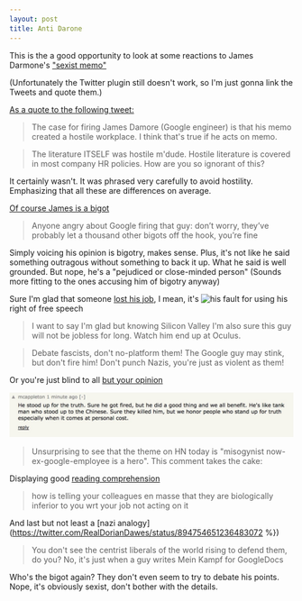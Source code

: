 ```yaml
---
layout: post
title: Anti Darone
---
```


This is the a good opportunity to look at some reactions to James Darmone's ["sexist memo"](http://gizmodo.com/exclusive-heres-the-full-10-page-anti-diversity-screed-1797564320)

(Unfortunately the Twitter plugin still doesn't work, so I'm just gonna link the Tweets and quote them.)

[As a quote to the following tweet:](https://twitter.com/RealDorianDawes/status/894752724318797825)
>The case for firing James Damore (Google engineer) is that his memo created a hostile workplace. I think that's true if he acts on memo.

>The literature ITSELF was hostile m'dude. Hostile literature is covered in most company HR policies. How are you so ignorant of this?

It certainly wasn't. It was phrased very carefully to avoid hostility. Emphasizing that all these are differences on average.

[Of course James is a bigot](https://twitter.com/aanand/status/894741503570063361)
>Anyone angry about Google firing that guy: don’t worry, they’ve probably let a thousand other bigots off the hook, you’re fine

Simply voicing his opinion is bigotry, makes sense. Plus, it's not like he said something outragous without something to back it up. What he said is well grounded. But nope, he's a "pejudiced or close-minded person" (Sounds more fitting to the ones accusing him of bigotry anyway)

Sure I'm glad that someone [lost his job](https://twitter.com/der_Grobi/status/894746393453051906), I mean, it's ![his fault](https://twitter.com/der_Grobi/status/894755968986136576) for using his right of free speech

>I want to say I'm glad but knowing Silicon Valley I'm also sure this guy will not be jobless for long. Watch him end up at Oculus.

>Debate fascists, don't no-platform them! The Google guy may stink, but don't fire him! Don't punch Nazis, you're just as violent as them!

Or you're just blind to all [but your opinion](https://twitter.com/susanthesquark/status/894740662884614144)

![GoogleHero](https://github.com/YoungLink4/younglink4.github.io/blob/master/images/GoogleHero.jpg?raw=true)
>Unsurprising to see that the theme on HN today is "misogynist now-ex-google-employee is a hero". This comment takes the cake:

Displaying good [reading comprehension](https://twitter.com/ashleyfeinberg/status/894758234363486208)
>how is telling your colleagues en masse that they are biologically inferior to you wrt your job not acting on it


And last but not least a [nazi analogy](https://twitter.com/RealDorianDawes/status/894754651236483072 %})
>You don't see the centrist liberals of the world rising to defend them, do you? No, it's just when a guy writes Mein Kampf for GoogleDocs

Who's the bigot again? They don't even seem to try to debate his points. Nope, it's obviously sexist, don't bother with the details.